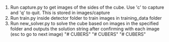 1. Run capture.py to get images of the sides of the cube. Use 'c' to capture and 'q' to quit. This is stored in images/capture
2. Run train.py inside detector folder to train images in training_data folder
3. Run new_solver.py to solve the cube based on images in the specified folder and outputs the solution string after confirming with each image (esc to go to next image)
"# CUBERS" 
"# CUBERS" 
"# CUBERS" 
